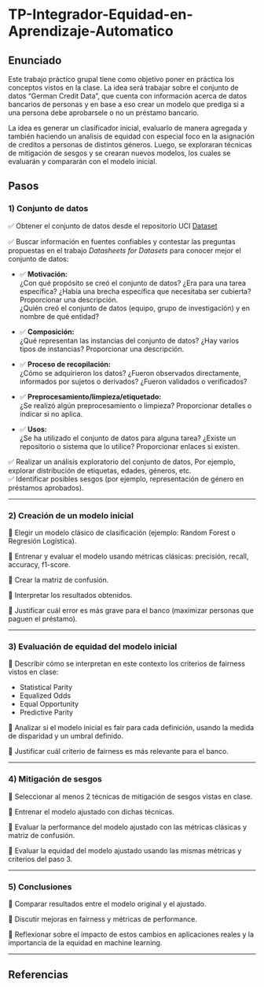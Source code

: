 # TP-Integrador-Equidad-en-Aprendizaje-Automatico

## Enunciado

Este trabajo práctico grupal tiene como objetivo poner en práctica los conceptos vistos en la clase. La idea será trabajar sobre el conjunto de datos “German Credit Data”, que cuenta con información acerca de datos bancarios de personas y en base a eso crear un modelo que prediga si a una persona debe aprobarsele o no un préstamo bancario.

La idea es generar un clasificador inicial, evaluarlo de manera agregada y también haciendo un analisis de equidad con especial foco en la asignación de creditos a personas de distintos géneros. Luego, se exploraran técnicas de mitigación de sesgos y se crearan nuevos modelos, los cuales se evaluarán y compararán con el modelo inicial.

## Pasos

### 1) Conjunto de datos

✅ Obtener el conjunto de datos desde el repositorio UCI [Dataset](https://archive.ics.uci.edu/dataset/144/statlog+german+credit+data)

✅ Buscar información en fuentes confiables y contestar las preguntas propuestas en el trabajo *Datasheets for Datasets* para conocer mejor el conjunto de datos:

  - ✅ **Motivación:**  
    ¿Con qué propósito se creó el conjunto de datos? ¿Era para una tarea específica? ¿Había una brecha específica que necesitaba ser cubierta? Proporcionar una descripción.  
    ¿Quién creó el conjunto de datos (equipo, grupo de investigación) y en nombre de qué entidad?

  - ✅ **Composición:**  
    ¿Qué representan las instancias del conjunto de datos? ¿Hay varios tipos de instancias? Proporcionar una descripción.

  - ✅ **Proceso de recopilación:**  
    ¿Cómo se adquirieron los datos? ¿Fueron observados directamente, informados por sujetos o derivados? ¿Fueron validados o verificados?

  - ✅ **Preprocesamiento/limpieza/etiquetado:**  
    ¿Se realizó algún preprocesamiento o limpieza? Proporcionar detalles o indicar si no aplica.

  - ✅ **Usos:**  
    ¿Se ha utilizado el conjunto de datos para alguna tarea? ¿Existe un repositorio o sistema que lo utilice? Proporcionar enlaces si existen.

✅ Realizar un análisis exploratorio del conjunto de datos, Por ejemplo, explorar distribución de etiquetas, edades, géneros, etc.  
✅ Identificar posibles sesgos (por ejemplo, representación de género en préstamos aprobados).

---

### 2) Creación de un modelo inicial

🔲 Elegir un modelo clásico de clasificación (ejemplo: Random Forest o Regresión Logística).

🔲 Entrenar y evaluar el modelo usando métricas clásicas: precisión, recall, accuracy, f1-score.

🔲 Crear la matriz de confusión.

🔲 Interpretar los resultados obtenidos.

🔲 Justificar cuál error es más grave para el banco (maximizar personas que paguen el préstamo).

---

### 3) Evaluación de equidad del modelo inicial

🔲 Describir cómo se interpretan en este contexto los criterios de fairness vistos en clase:  
  - Statistical Parity  
  - Equalized Odds  
  - Equal Opportunity  
  - Predictive Parity

🔲 Analizar si el modelo inicial es fair para cada definición, usando la medida de disparidad y un umbral definido.

🔲 Justificar cuál criterio de fairness es más relevante para el banco.

---

### 4) Mitigación de sesgos

🔲 Seleccionar al menos 2 técnicas de mitigación de sesgos vistas en clase.

🔲 Entrenar el modelo ajustado con dichas técnicas.

🔲 Evaluar la performance del modelo ajustado con las métricas clásicas y matriz de confusión.

🔲 Evaluar la equidad del modelo ajustado usando las mismas métricas y criterios del paso 3.

---

### 5) Conclusiones

🔲 Comparar resultados entre el modelo original y el ajustado.

🔲 Discutir mejoras en fairness y métricas de performance.

🔲 Reflexionar sobre el impacto de estos cambios en aplicaciones reales y la importancia de la equidad en machine learning.

---

## Referencias
